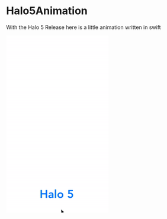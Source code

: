 # Halo5Animation
With the Halo 5 Release here is a little animation written in swift

![Alt text](ReadmeResources/Halo5.gif?raw=true "Halo5.gif")
